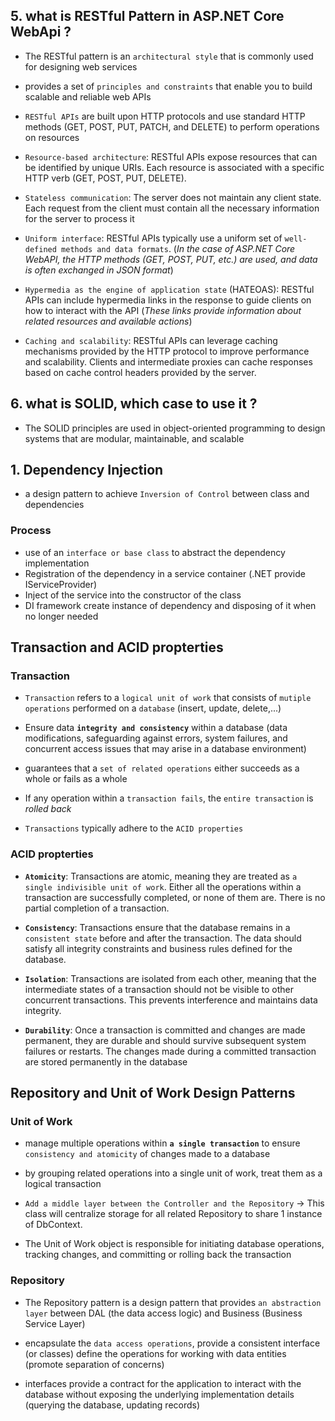 ## 5. what is RESTful Pattern in ASP.NET Core WebApi ?
* The RESTful pattern is an `architectural style` that is commonly used for designing web services
* provides a set of `principles and constraints` that enable you to build scalable and reliable web APIs
* `RESTful APIs` are built upon HTTP protocols and use standard HTTP methods (GET, POST, PUT, PATCH, and DELETE) to perform operations on resources

* `Resource-based architecture`: RESTful APIs expose resources that can be identified by unique URIs. Each resource is associated with a specific HTTP verb (GET, POST, PUT, DELETE).
* `Stateless communication`: The server does not maintain any client state. Each request from the client must contain all the necessary information for the server to process it
* `Uniform interface`: RESTful APIs typically use a uniform set of `well-defined methods and data formats`. (_In the case of ASP.NET Core WebAPI, the HTTP methods (GET, POST, PUT, etc.) are used, and data is often exchanged in JSON format_)
* `Hypermedia as the engine of application state` (HATEOAS): RESTful APIs can include hypermedia links in the response to guide clients on how to interact with the API (_These links provide information about related resources and available actions_)
* `Caching and scalability`: RESTful APIs can leverage caching mechanisms provided by the HTTP protocol to improve performance and scalability. Clients and intermediate proxies can cache responses based on cache control headers provided by the server. 

## 6. what is SOLID, which case to use it ?
* The SOLID principles are used in object-oriented programming to design systems that are modular, maintainable, and scalable

## 1. Dependency Injection
* a design pattern to achieve `Inversion of Control` between class and dependencies
### Process
* use of an `interface or base class` to abstract the dependency implementation
* Registration of the dependency in a service container (.NET provide IServiceProvider)
* Inject of the service into the constructor of the class
* DI framework create instance of dependency and disposing of it when no longer needed 

## Transaction and ACID propterties
### Transaction
* `Transaction` refers to a `logical unit of work` that consists of `mutiple operations` performed on a `database` (insert, update, delete,...)

* Ensure data **`integrity and consistency`** within a database (data modifications, safeguarding against errors, system failures, and concurrent access issues that may arise in a database environment)
* guarantees that a `set of related operations` either succeeds as a whole or fails as a whole
*  If any operation within a `transaction fails`, the `entire transaction` is _rolled back_

* `Transactions` typically adhere to the `ACID properties`

### ACID propterties
* **`Atomicity`**: Transactions are atomic, meaning they are treated as `a single indivisible unit of work`. Either all the operations within a transaction are successfully completed, or none of them are. There is no partial completion of a transaction.

* **`Consistency`**: Transactions ensure that the database remains in a `consistent state` before and after the transaction. The data should satisfy all integrity constraints and business rules defined for the database.

* **`Isolation`**: Transactions are isolated from each other, meaning that the intermediate states of a transaction should not be visible to other concurrent transactions. This prevents interference and maintains data integrity.

* **`Durability`**: Once a transaction is committed and changes are made permanent, they are durable and should survive subsequent system failures or restarts. The changes made during a committed transaction are stored permanently in the database

## Repository and Unit of Work Design Patterns 
### Unit of Work 
* manage multiple operations within **`a single transaction`** to ensure `consistency and atomicity` of changes made to a database
* by grouping related operations into a single unit of work, treat them as a logical transaction
* `Add a middle layer between the Controller and the Repository` -> This class will centralize storage for all related Repository to share 1 instance of DbContext.

* The Unit of Work object is responsible for initiating database operations, tracking changes, and committing or rolling back the transaction
### Repository
* The Repository pattern is a design pattern that provides `an abstraction layer` between DAL (the data access logic) and Business (Business Service Layer)

* encapsulate the `data access operations`, provide a consistent interface (or classes) define the operations for working with data entities (promote separation of concerns)

* interfaces provide a contract for the application to interact with the database without exposing the underlying implementation details (querying the database, updating records)


